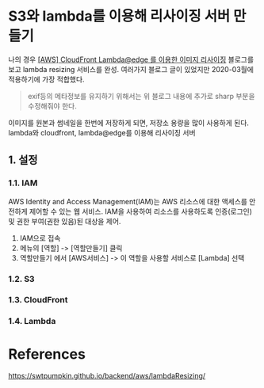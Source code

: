 # S3와 lambda를 이용해 리사이징 서버 만들기

나의 경우 [[AWS] CloudFront Lambda@edge 를 이용한 이미지 리사이징](https://devhaks.github.io/2019/08/25/aws-lambda-image-resizing/#7-Lambda-edge-%ED%95%A8%EC%88%98%EC%97%90-Lambda-%ED%95%A8%EC%88%98-%EB%B0%B0%ED%8F%AC) 블로그를 보고 lambda resizing 서비스를 완성. 여러가지 블로그 글이 있었지만 2020-03월에 적용하기에 가장 적합했다.   
> exif등의 메타정보를 유지하기 위해서는 위 블로그 내용에 추가로 sharp 부분을 수정해줘야 한다.


이미지를 원본과 썸네일을 한번에 저장하게 되면, 저장소 용량을 많이 사용하게 된다. lambda와 cloudfront,  lambda@edge를 이용해 리사이징 서버 

## 1. 설정
### 1.1. IAM
AWS Identity and Access Management(IAM)는 AWS 리소스에 대한 액세스를 안전하게 제어할 수 있는 웹 서비스. IAM을 사용하여 리소스를 사용하도록 인증(로그인) 및 권한 부여(권한 있음)된 대상을 제어.  
   1. IAM으로 접속
   2. 메뉴의 [역할] -> [역할만들기] 클릭
   3. 역할만들기 에서 [AWS서비스] -> 이 역할을 사용할 서비스로 [Lambda] 선택
### 1.2. S3
### 1.3. CloudFront
### 1.4. Lambda

# References
https://swtpumpkin.github.io/backend/aws/lambdaResizing/